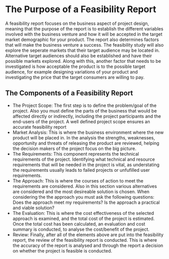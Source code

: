 # The Purpose of a Feasibility Report
A feasibility report focuses on the business aspect of project design, meaning that the purpose of the report is to establish the different variables involved with the business venture and how it will be accepted in the target market demographic for your product. The report also determines factors that will make the business venture a success. The feasibility study will also explore the seperate markets that their target audience may be located in. Alternative target audiences should also be established and have their possible markets explored. Along with this, another factor that needs to be investigated is how acceptable the product is to the possible target audience, for example designing variations of your product and investigating the price that the target consumers are willing to pay. 
## The Components of a Feasibility Report
* The Project Scope: The first step is to define the problem/goal of the project. Also you must define the parts of the business that would be affected directly or indirectly, including the project participants and the end-users of the project. A well defined project scope ensures an accurate feasibility report
* Market Analysis: This is where the business environment where the new product will be placed in. In the analysis the strengths, weaknesses, opportunity and threats of releasing the product are reviewed, helping the decision makers of the project focus on the big picture.
* The Requirements: This component represents the technical requirements of the project. Identifying what technical and resource requirements that will be needed in the project is vital, as understating the requirements usually leads to failed projects or unfufilled user requirements.
* The Approach: This is where the courses of action to meet the requirements are considered. Also in this section various alternatives are considered and the most desireable solution is chosen. When considering the the approach you must ask the following questions: Does the approach meet my requirements? Is the approach a practical and viable solution?
* The Evaluation: This is where the cost effectiveness of the selected approach is examined, and the total cost of the project is estimated. Once the total cost has been calculated, an evaluation and cost summary is conducted, to analyse the cost/benefit of the project.
* Review: Finally, after all of the elements above are put into the feasibility report, the review of the feasibility report is conducted. This is where the accuracy of the report is analysed and through the report a decision on whether the project is feasible is conducted. 
